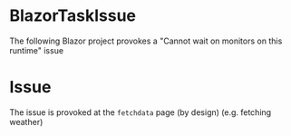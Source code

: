 # BlazorTaskIssue
The following Blazor project provokes a "Cannot wait on monitors on this runtime" issue 

# Issue
The issue is provoked at the `fetchdata` page (by design) (e.g. fetching weather)
